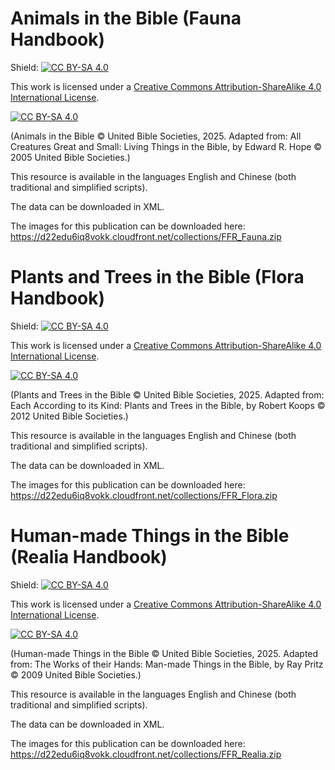 # Animals in the Bible (Fauna Handbook)

Shield: [![CC BY-SA 4.0][cc-by-sa-shield]][cc-by-sa]

This work is licensed under a
[Creative Commons Attribution-ShareAlike 4.0 International License][cc-by-sa].

[![CC BY-SA 4.0][cc-by-sa-image]][cc-by-sa]

[cc-by-sa]: http://creativecommons.org/licenses/by-sa/4.0/
[cc-by-sa-image]: https://licensebuttons.net/l/by-sa/4.0/88x31.png
[cc-by-sa-shield]: https://img.shields.io/badge/License-CC%20BY--SA%204.0-lightgrey.svg

(Animals in the Bible © United Bible Societies, 2025.  Adapted from: All Creatures Great and Small: Living Things in the Bible, by Edward R. Hope © 2005 United Bible Societies.)

This resource is available in the languages English and Chinese (both traditional and simplified scripts). 

The data can be downloaded in XML.

The images for this publication can be downloaded here: https://d22edu6iq8vokk.cloudfront.net/collections/FFR_Fauna.zip

# Plants and Trees in the Bible (Flora Handbook)

Shield: [![CC BY-SA 4.0][cc-by-sa-shield]][cc-by-sa]

This work is licensed under a
[Creative Commons Attribution-ShareAlike 4.0 International License][cc-by-sa].

[![CC BY-SA 4.0][cc-by-sa-image]][cc-by-sa]

[cc-by-sa]: http://creativecommons.org/licenses/by-sa/4.0/
[cc-by-sa-image]: https://licensebuttons.net/l/by-sa/4.0/88x31.png
[cc-by-sa-shield]: https://img.shields.io/badge/License-CC%20BY--SA%204.0-lightgrey.svg

(Plants and Trees in the Bible © United Bible Societies, 2025.  Adapted from: Each According to its Kind: Plants and Trees in the Bible, by Robert Koops © 2012 United Bible Societies.)

This resource is available in the languages English and Chinese (both traditional and simplified scripts). 

The data can be downloaded in XML.

The images for this publication can be downloaded here: https://d22edu6iq8vokk.cloudfront.net/collections/FFR_Flora.zip

# Human-made Things in the Bible (Realia Handbook)

Shield: [![CC BY-SA 4.0][cc-by-sa-shield]][cc-by-sa]

This work is licensed under a
[Creative Commons Attribution-ShareAlike 4.0 International License][cc-by-sa].

[![CC BY-SA 4.0][cc-by-sa-image]][cc-by-sa]

[cc-by-sa]: http://creativecommons.org/licenses/by-sa/4.0/
[cc-by-sa-image]: https://licensebuttons.net/l/by-sa/4.0/88x31.png
[cc-by-sa-shield]: https://img.shields.io/badge/License-CC%20BY--SA%204.0-lightgrey.svg

(Human-made Things in the Bible © United Bible Societies, 2025.  Adapted from: The Works of their Hands: Man-made Things in the Bible, by Ray Pritz © 2009 United Bible Societies.)

This resource is available in the languages English and Chinese (both traditional and simplified scripts). 

The data can be downloaded in XML.

The images for this publication can be downloaded here: https://d22edu6iq8vokk.cloudfront.net/collections/FFR_Realia.zip
